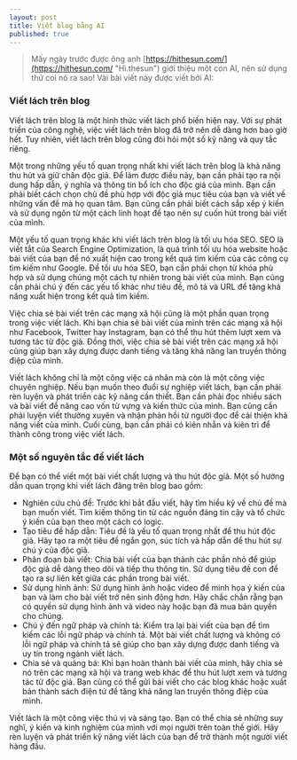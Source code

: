 ```yaml
---
layout: post
title: Viết blog bằng AI
published: true
---
```

> Mấy ngày trước được ông anh [https://hithesun.com/](https://hithesun.com/ "Hi.thesun") giới thiệu một con AI, nên sử dụng thử coi nó ra sao! Vài bài viết này được viết bởi AI:

### Viết lách trên blog

Viết lách trên blog là một hình thức viết lách phổ biến hiện nay. Với sự phát triển của công nghệ, việc viết lách trên blog đã trở nên dễ dàng hơn bao giờ hết. Tuy nhiên, viết lách trên blog cũng đòi hỏi một số kỹ năng và quy tắc riêng.

Một trong những yếu tố quan trọng nhất khi viết lách trên blog là khả năng thu hút và giữ chân độc giả. Để làm được điều này, bạn cần phải tạo ra nội dung hấp dẫn, ý nghĩa và thông tin bổ ích cho độc giả của mình. Bạn cần phải biết cách chọn chủ đề phù hợp với độc giả mục tiêu của bạn và viết về những vấn đề mà họ quan tâm. Bạn cũng cần phải biết cách sắp xếp ý kiến và sử dụng ngôn từ một cách linh hoạt để tạo nên sự cuốn hút trong bài viết của mình.

Một yếu tố quan trọng khác khi viết lách trên blog là tối ưu hóa SEO. SEO là viết tắt của Search Engine Optimization, là quá trình tối ưu hóa website hoặc bài viết của bạn để nó xuất hiện cao trong kết quả tìm kiếm của các công cụ tìm kiếm như Google. Để tối ưu hóa SEO, bạn cần phải chọn từ khóa phù hợp và sử dụng chúng một cách tự nhiên trong bài viết của mình. Bạn cũng cần phải chú ý đến các yếu tố khác như tiêu đề, mô tả và URL để tăng khả năng xuất hiện trong kết quả tìm kiếm.

Việc chia sẻ bài viết trên các mạng xã hội cũng là một phần quan trọng trong việc viết lách. Khi bạn chia sẻ bài viết của mình trên các mạng xã hội như Facebook, Twitter hay Instagram, bạn có thể thu hút thêm lượt xem và tương tác từ độc giả. Đồng thời, việc chia sẻ bài viết trên các mạng xã hội cũng giúp bạn xây dựng được danh tiếng và tăng khả năng lan truyền thông điệp của mình.

Viết lách không chỉ là một công việc cá nhân mà còn là một công việc chuyên nghiệp. Nếu bạn muốn theo đuổi sự nghiệp viết lách, bạn cần phải rèn luyện và phát triển các kỹ năng cần thiết. Bạn cần phải đọc nhiều sách và bài viết để nâng cao vốn từ vựng và kiến thức của mình. Bạn cũng cần phải luyện viết thường xuyên và nhận phản hồi từ người đọc để cải thiện khả năng viết của mình. Cuối cùng, bạn cần phải có kiên nhẫn và kiên trì để thành công trong việc viết lách.

### Một số nguyên tắc để viết lách

Để bạn có thể viết một bài viết chất lượng và thu hút độc giả. Một số hướng dẫn quan trọng khi viết lách đăng trên blog bao gồm:

+ Nghiên cứu chủ đề: Trước khi bắt đầu viết, hãy tìm hiểu kỹ về chủ đề mà bạn muốn viết. Tìm kiếm thông tin từ các nguồn đáng tin cậy và tổ chức ý kiến của bạn theo một cách có logic.
+ Tạo tiêu đề hấp dẫn: Tiêu đề là yếu tố quan trọng nhất để thu hút độc giả. Hãy tạo ra một tiêu đề ngắn gọn, súc tích và hấp dẫn để thu hút sự chú ý của độc giả.
+ Phân đoạn bài viết: Chia bài viết của bạn thành các phần nhỏ để giúp độc giả dễ dàng theo dõi và tiếp thu thông tin. Sử dụng tiêu đề con để tạo ra sự liên kết giữa các phần trong bài viết.
+ Sử dụng hình ảnh: Sử dụng hình ảnh hoặc video để minh họa ý kiến của bạn và làm cho bài viết trở nên sinh động hơn. Hãy chắc chắn rằng bạn có quyền sử dụng hình ảnh và video này hoặc bạn đã mua bản quyền cho chúng.
+ Chú ý đến ngữ pháp và chính tả: Kiểm tra lại bài viết của bạn để tìm kiếm các lỗi ngữ pháp và chính tả. Một bài viết chất lượng và không có lỗi ngữ pháp và chính tả sẽ giúp cho bạn xây dựng được danh tiếng và uy tín trong ngành viết lách.
+ Chia sẻ và quảng bá: Khi bạn hoàn thành bài viết của mình, hãy chia sẻ nó trên các mạng xã hội và trang web khác để thu hút lượt xem và tương tác từ độc giả. Bạn cũng có thể gửi bài viết cho các blog khác hoặc xuất bản thành sách điện tử để tăng khả năng lan truyền thông điệp của mình.

Viết lách là một công việc thú vị và sáng tạo. Bạn có thể chia sẻ những suy nghĩ, ý kiến và kinh nghiệm của mình với mọi người trên toàn thế giới. Hãy rèn luyện và phát triển kỹ năng viết lách của bạn để trở thành một người viết hàng đầu.


